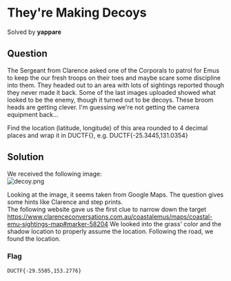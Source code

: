 # They're Making Decoys

Solved by **yappare**

## Question
The Sergeant from Clarence asked one of the Corporals to patrol for Emus to keep the our fresh troops on their toes and maybe scare some discipline into them. They headed out to an area with lots of sightings reported though they never made it back. Some of the last images uploaded showed what looked to be the enemy, though it turned out to be decoys. These broom heads are getting clever. I'm guessing we're not getting the camera equipment back...

Find the location (latitude, longitude) of this area rounded to 4 decimal places and wrap it in DUCTF{}, e.g. DUCTF{-25.3445,131.0354}

## Solution

We received the following image:\
![decoy.png](https://i.ibb.co/k5X7t9v/decoys.png)

Looking at the image, it seems taken from Google Maps. The question gives some hints like Clarence and step prints.\
The following website gave us the first clue to narrow down the target https://www.clarenceconversations.com.au/coastalemus/maps/coastal-emu-sightings-map#marker-58204
We looked into the grass' color and the shadow location to properly assume the location.
Following the road, we found the location.

### Flag
`DUCTF{-29.5505,153.2776}`
